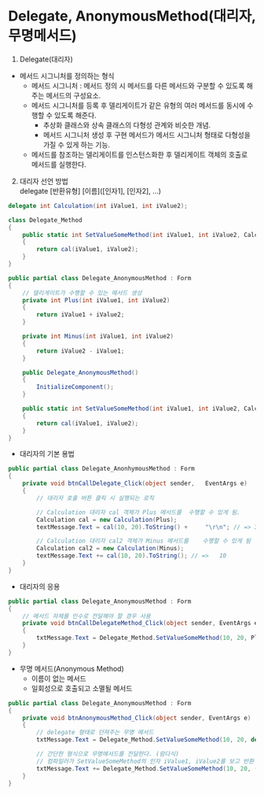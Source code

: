 # Delegate, AnonymousMethod(대리자, 무명메서드)
1. Delegate(대리자)
- 메서드 시그니처를 정의하는 형식
  + 메서드 시그니처 : 메서드 정의 시 메서드를 다른 메서드와 구분할 수 있도록 해주는 메서드의 구성요소.
  + 메서드 시그니처를 등록 후 델리게이트가 같은 유형의 여러 메서드를 동시에 수행할 수 있도록 해준다.
    - 추상화 클래스와 상속 클래스의 다형성 관계와 비슷한 개념.
    - 메서드 시그니처 생성 후 구현 메서드가 메서드 시그니처 형태로 다형성을 가질 수 있게 하는 기능.
  + 메서드를 참조하는 델리게이트를 인스턴스화한 후 델리게이트 객체의 호출로 메서드를 실행한다.  
    
2. 대리자 선언 방법  
delegate [반환유형] [이름]([인자1], [인자2], ...)

```cs
delegate int Calculation(int iValue1, int iValue2);

class Delegate_Method
{
    public static int SetValueSomeMethod(int iValue1, int iValue2, Calculation cal)
    {
        return cal(iValue1, iValue2);
    }
}

public partial class Delegate_AnonymousMethod : Form
{
    // 델리게이트가 수행할 수 있는 메서드 생성
    private int Plus(int iValue1, int iValue2)
    {
        return iValue1 + iValue2;
    }

    private int Minus(int iValue1, int iValue2)
    {
        return iValue2 - iValue1;
    }

    public Delegate_AnonymousMethod()
    {
        InitializeComponent();
    }

    public static int SetValueSomeMethod(int iValue1, int iValue2, Calculation cal)
    {
        return cal(iValue1, iValue2);
    }
}
```

- 대리자의 기본 용법
```cs
public partial class Delegate_AnonhymousMethod : Form
{
    private void btnCallDelegate_Click(object sender,   EventArgs e)
    {
        // 대리자 호출 버튼 클릭 시 실행되는 로직

        // Calculation 대리자 cal 객체가 Plus 메서드를  수행할 수 있게 됨.
        Calculation cal = new Calculation(Plus);
        textMessage.Text = cal(10, 20).ToString() +     "\r\n"; // => 30

        // Calculation 대리자 cal2 객체가 Minus 메서드를    수행할 수 있게 됨
        Calculation cal2 = new Calculation(Minus);
        textMessage.Text += cal(10, 20).ToString(); // =>   10
    }
}
```  

- 대리자의 응용
```cs
public partial class Delegate_AnonymousMethod : Form
{
    // 메서드 자체를 인수로 전달해야 할 경우 사용
    private void btnCallDelegateMethod_Click(object sender, EventArgs e)
    {
        txtMessage.Text = Delegate_Method.SetValueSomeMethod(10, 20, Plus).ToString();
    }
}
```  

- 무명 메서드(Anonymous Method)
  + 이름이 없는 메서드
  + 일회성으로 호출되고 소멸될 메서드
```cs
public partial class Delegate_AnonymousMethod : Form
{
    private void btnAnonymousMethod_Click(object sender, EventArgs e)
    {
        // delegate 형태로 던져주는 무명 메서드
        txtMessage.Text = Delegate_Method.SetValueSomeMethod(10, 20, delegate(int x, int y){return x+y;}).ToString();

        // 간단한 형식으로 무명메서드를 전달한다. (람다식)
        // 컴파일러가 SetValueSomeMethod의 인자 iValue1, iValue2를 보고 반환 형태를 유추한다.
        txtMessage.Text += Delegate_Method.SetValueSomeMethod(10, 20, (x, y)=>x+y).ToString();
    }
}
```






